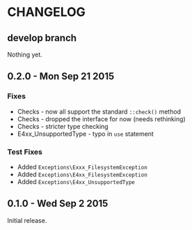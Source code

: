 # CHANGELOG

## develop branch

Nothing yet.

## 0.2.0 - Mon Sep 21 2015

### Fixes

* Checks - now all support the standard `::check()` method
* Checks - dropped the interface for now (needs rethinking)
* Checks - stricter type checking
* E4xx_UnsupportedType - typo in `use` statement

### Test Fixes

* Added `Exceptions\Exxx_FilesystemException`
* Added `Exceptions\E4xx_FilesystemException`
* Added `Exceptions\E4xx_UnsupportedType`

## 0.1.0 - Wed Sep 2 2015

Initial release.

